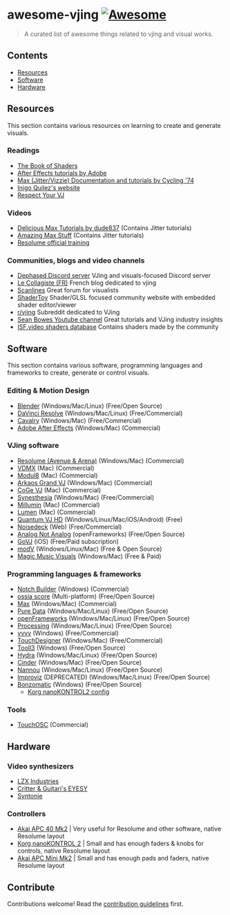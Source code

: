 # awesome-vjing [![Awesome](https://awesome.re/badge.svg)](https://awesome.re)

> A curated list of awesome things related to vjing and visual works.


## Contents

- [Resources](#resources)
- [Software](#software)
- [Hardware](#hardware)

## Resources

This section contains various resources on learning to create and generate visuals.

### Readings

- [The Book of Shaders](https://thebookofshaders.com/)
- [After Effects tutorials by Adobe](https://helpx.adobe.com/after-effects/tutorials.html)
- [Max (Jitter/Vizzie) Documentation and tutorials by Cycling '74](https://docs.cycling74.com/max8/tutorials/jitindex)
- [Inigo Quilez's website](https://iquilezles.org/)
- [Respect Your VJ](https://github.com/LimeLimeW/awesome-vjing/blob/baefc824ec7a5477f144b37125f63826f00e6fb6/respect-your-vj.md)

### Videos

- [Delicious Max Tutorials by dude837](https://www.youtube.com/watch?v=5RYy8Cvgkqk&list=PLD45EDA6F67827497) (Contains Jitter tutorials)
- [Amazing Max Stuff](https://www.youtube.com/c/AmazingMaxStuff) (Contains Jitter tutorials)
- [Resolume official training](https://resolume.com/training)

### Communities, blogs and video channels

- [Dephased Discord server](https://discord.gg/rxFYVQAgmG) VJing and visuals-focused Discord server
- [Le Collagiste (FR)](https://blog.lecollagiste.com/) French blog dedicated to vjing
- [Scanlines](https://scanlines.xyz/) Great forum for visualists
- [ShaderToy](https://www.shadertoy.com/) Shader/GLSL focused community website with embedded shader editor/viewer
- [r/vjing](https://www.reddit.com/r/vjing/) Subreddit dedicated to VJing
- [Sean Bowes Youtube channel](https://www.youtube.com/@SeanBowes) Great tutorials and VJing industry insights
- [ISF.video shaders database](https://editor.isf.video/shaders) Contains shaders made by the community


## Software

This section contains various software, programming languages and frameworks to create, generate or control visuals.

### Editing & Motion Design

- [Blender](https://www.blender.org/) (Windows/Mac/Linux) (Free/Open Source)
- [DaVinci Resolve](https://www.blackmagicdesign.com/products/davinciresolve/) (Windows/Mac/Linux) (Free/Commercial)
- [Cavalry](https://cavalry.scenegroup.co/) (Windows/Mac) (Free/Commercial)
- [Adobe After Effects](https://www.adobe.com/products/aftereffects.html) (Windows/Mac) (Commercial)

### VJing software

- [Resolume (Avenue & Arena)](https://resolume.com/) (Windows/Mac) (Commercial)
- [VDMX](https://vidvox.net/) (Mac) (Commercial)
- [Modul8](http://www.garagecube.com/modul8/) (Mac) (Commercial)
- [Arkaos Grand VJ](https://www.arkaos.com/) (Windows/Mac) (Commercial)
- [CoGe VJ](https://imimot.com/cogevj/) (Mac) (Commercial)
- [Synesthesia](https://synesthesia.live/) (Windows/Mac) (Free/Commercial)
- [Millumin](https://www.millumin.com/v3/) (Mac) (Commercial)
- [Lumen](https://lumen-app.com/) (Mac) (Commercial)
- [Quantum VJ HD](https://www.warmplace.ru/soft/qvjhd/) (Windows/Linux/Mac/iOS/Android) (Free)
- [Noisedeck](https://noisedeck.app/) (Web) (Free/Commercial)
- [Analog Not Analog](https://forum.openframeworks.cc/t/analog-not-analog-a-live-coding-system-for-visuals/36846) (openFrameworks) (Free/Open Source)
- [GoVJ](https://govjapp.com/) (iOS) (Free/Paid subscription)
- [modV](https://modv.vcync.gl/) (Windows/Linux/Mac) (Free & Open Source)
- [Magic Music Visuals](https://magicmusicvisuals.com/) (Windows/Mac) (Free & Paid) 

### Programming languages & frameworks

- [Notch Builder](https://www.notch.one/) (Windows) (Commercial)
- [ossia score](https://ossia.io/) (Multi-platform) (Free/Open Source)
- [Max](https://cycling74.com/products/max) (Windows/Mac) (Commercial)
- [Pure Data](https://puredata.info/) (Windows/Mac/Linux) (Free/Open Source)
- [openFrameworks](https://openframeworks.cc/) (Windows/Mac/Linux) (Free/Open Source)
- [Processing](https://processing.org/) (Windows/Mac/Linux) (Free/Open Source)
- [vvvv](https://vvvv.org/) (Windows) (Free/Commercial)
- [TouchDesigner](https://derivative.ca/) (Windows/Mac) (Free/Commercial)
- [Tooll3](https://github.com/tooll3/t3) (Windows) (Free/Open Source)
- [Hydra](https://github.com/ojack/hydra) (Windows/Mac/Linux) (Free/Open Source)
- [Cinder](https://www.libcinder.org/) (Windows/Mac) (Free/Open Source)
- [Nannou](https://nannou.cc/) (Windows/Mac/Linux) (Free/Open Source)
- [Improviz](https://improviz.rumblesan.com/) (DEPRECATED) (Windows/Mac/Linux) (Free/Open Source) 
- [Bonzomatic](https://github.com/Gargaj/Bonzomatic) (Windows) (Free/Open Source)
	- [Korg nanoKONTROL2 config](https://gist.github.com/seb776/feacf6776b86b6b02f2dc84f76bba703)

### Tools

- [TouchOSC](https://hexler.net/touchosc) (Commercial)

## Hardware

### Video synthesizers
- [LZX Industries](https://lzxindustries.net/)
- [Critter & Guitari's EYESY](https://www.critterandguitari.com/eyesy)
- [Syntonie](https://syntonie.fr/)

### Controllers

- [Akai APC 40 Mk2](https://www.thomann.de/gb/akai_professional_apc_40_mk2.htm) | Very useful for Resolume and other software, native Resolume layout
- [Korg nanoKONTROL 2](https://www.thomann.de/gb/korg_nanokontrol_2_black.htm) | Small and has enough faders & knobs for controls, native Resolume layout
- [Akai APC Mini Mk2](https://www.thomann.de/gb/akai_professional_apc_mini_mk2.htm) | Small and has enough pads and faders, native Resolume layout


## Contribute

Contributions welcome! Read the [contribution guidelines](contributing.md) first.
